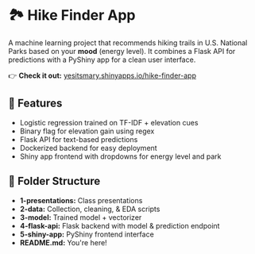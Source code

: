 # 🏞️ Hike Finder App

A machine learning project that recommends hiking trails in U.S. National Parks based on your **mood** (energy level). It combines a Flask API for predictions with a PyShiny app for a clean user interface.

👉 **Check it out:** [yesitsmary.shinyapps.io/hike-finder-app](https://yesitsmary.shinyapps.io/hike-finder-app/)

## 🧪 Features

- Logistic regression trained on TF-IDF + elevation cues
- Binary flag for elevation gain using regex
- Flask API for text-based predictions
- Dockerized backend for easy deployment
- Shiny app frontend with dropdowns for energy level and park

## 📁 Folder Structure
- **1-presentations:** Class presentations
- **2-data:** Collection, cleaning, & EDA scripts
- **3-model:** Trained model + vectorizer
- **4-flask-api:** Flask backend with model & prediction endpoint
- **5-shiny-app:** PyShiny frontend interface
- **README.md:** You're here!
